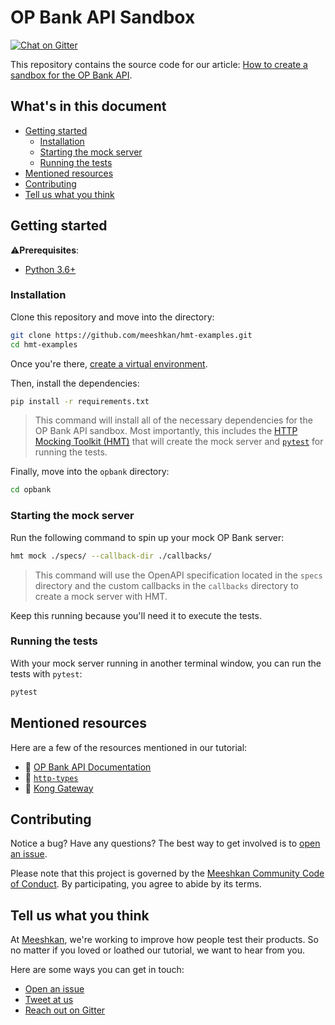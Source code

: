 # OP Bank API Sandbox

[![Chat on Gitter](https://badges.gitter.im/gitterHQ/gitter.png)](https://gitter.im/meeshkan/community)

<!-- TODO: Add link to Meeshkan blog once published -->
This repository contains the source code for our article: [How to create a sandbox for the OP Bank API]().

## What's in this document

* [Getting started](#getting-started)
    * [Installation](#installation)
    * [Starting the mock server](#starting-the-mock-server)
    * [Running the tests](#running-the-tests)
* [Mentioned resources](#mentioned-resources)
* [Contributing](#contributing)
* [Tell us what you think](#tell-us-what-you-think)

## Getting started

⚠️**Prerequisites**:
- [Python 3.6+](https://www.python.org/downloads/)

### Installation

Clone this repository and move into the directory:
```bash
git clone https://github.com/meeshkan/hmt-examples.git
cd hmt-examples
```

Once you're there, [create a virtual environment](https://docs.python.org/3/tutorial/venv.html). 

Then, install the dependencies:
```bash
pip install -r requirements.txt
```

> This command will install all of the necessary dependencies for the OP Bank API sandbox. Most importantly, this includes the [HTTP Mocking Toolkit (HMT)](https://github.com/meeshkan/hmt) that will create the mock server and [`pytest`](https://docs.pytest.org/en/latest/) for running the tests.

Finally, move into the `opbank` directory:
```bash
cd opbank
```

### Starting the mock server

Run the following command to spin up your mock OP Bank server:
```bash
hmt mock ./specs/ --callback-dir ./callbacks/
```

> This command will use the OpenAPI specification located in the `specs` directory and the custom callbacks in the `callbacks` directory to create a mock server with HMT.

Keep this running because you'll need it to execute the tests.

### Running the tests

With your mock server running in another terminal window, you can run the tests with `pytest`:
```bash
pytest
```

## Mentioned resources

Here are a few of the resources mentioned in our tutorial:
- 📖 [OP Bank API Documentation](https://op-developer.fi/docs)
- 🔨 [`http-types`](https://github.com/Meeshkan/http-types/)
- ️🔗 [Kong Gateway](https://konghq.com/kong/) 

## Contributing

Notice a bug? Have any questions? The best way to get involved is to [open an issue](https://github.com/meeshkan/hmt-examples/issues).

Please note that this project is governed by the [Meeshkan Community Code of Conduct](https://github.com/meeshkan/code-of-conduct). By participating, you agree to abide by its terms.

## Tell us what you think

At [Meeshkan](https://meeshkan.com/), we're working to improve how people test their products. So no matter if you loved or loathed our tutorial, we want to hear from you. 

Here are some ways you can get in touch:
- [Open an issue](https://github.com/meeshkan/hmt-examples/issues)
- [Tweet at us](https://twitter.com/meeshkanml)
- [Reach out on Gitter](https://gitter.im/Meeshkan/community)